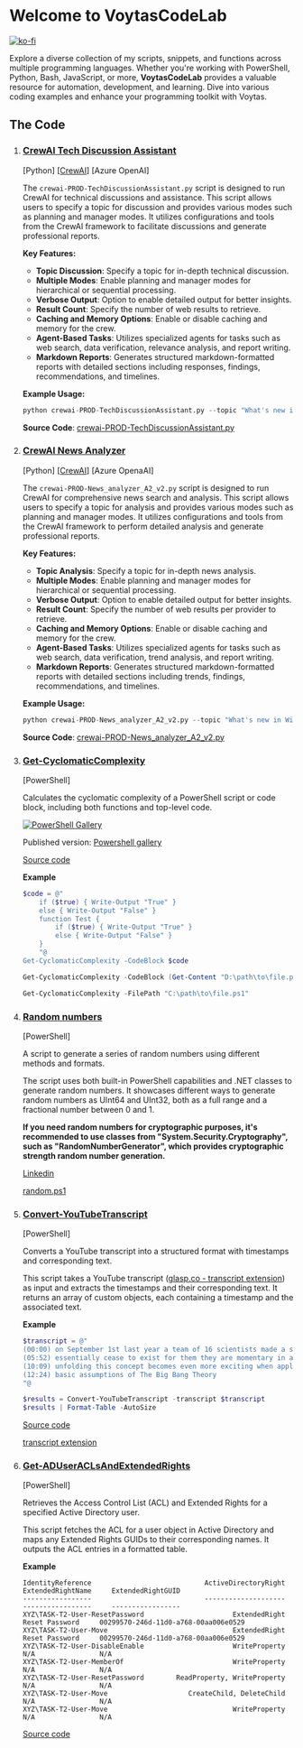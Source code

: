 # Welcome to VoytasCodeLab

[![ko-fi](https://ko-fi.com/img/githubbutton_sm.svg)](https://ko-fi.com/A0A6KYBUS)

Explore a diverse collection of my scripts, snippets, and functions across multiple programming languages. Whether you're working with PowerShell, Python, Bash, JavaScript, or more, **VoytasCodeLab** provides a valuable resource for automation, development, and learning. Dive into various coding examples and enhance your programming toolkit with Voytas.

## The Code

1. ### [CrewAI Tech Discussion Assistant](./thecode/crewAI/crewai-PROD-TechDiscussionAssistant.py)

    [Python] [[CrewAI](https://github.com/crewAIInc/crewAI)] [Azure OpenAI]

    The `crewai-PROD-TechDiscussionAssistant.py` script is designed to run CrewAI for technical discussions and assistance. This script allows users to specify a topic for discussion and provides various modes such as planning and manager modes. It utilizes configurations and tools from the CrewAI framework to facilitate discussions and generate professional reports.

    **Key Features:**
    - **Topic Discussion**: Specify a topic for in-depth technical discussion.
    - **Multiple Modes**: Enable planning and manager modes for hierarchical or sequential processing.
    - **Verbose Output**: Option to enable detailed output for better insights.
    - **Result Count**: Specify the number of web results to retrieve.
    - **Caching and Memory Options**: Enable or disable caching and memory for the crew.
    - **Agent-Based Tasks**: Utilizes specialized agents for tasks such as web search, data verification, relevance analysis, and report writing.
    - **Markdown Reports**: Generates structured markdown-formatted reports with detailed sections including responses, findings, recommendations, and timelines.

    **Example Usage:**

    ```python
    python crewai-PROD-TechDiscussionAssistant.py --topic "What's new in Windows Server" --result_count 5
    ```

    **Source Code**: [crewai-PROD-TechDiscussionAssistant.py](./thecode/crewAI/crewai-PROD-TechDiscussionAssistant.py)

2. ### [CrewAI News Analyzer](./thecode/crewAI/crewai-PROD-News_analyzer_A2_v2.py)

    [Python] [[CrewAI](https://github.com/crewAIInc/crewAI)] [Azure OpenaAI]

    The `crewai-PROD-News_analyzer_A2_v2.py` script is designed to run CrewAI for comprehensive news search and analysis. This script allows users to specify a topic for analysis and provides various modes such as planning and manager modes. It utilizes configurations and tools from the CrewAI framework to perform detailed analysis and generate professional reports.

    **Key Features:**
    - **Topic Analysis**: Specify a topic for in-depth news analysis.
    - **Multiple Modes**: Enable planning and manager modes for hierarchical or sequential processing.
    - **Verbose Output**: Option to enable detailed output for better insights.
    - **Result Count**: Specify the number of web results per provider to retrieve.
    - **Caching and Memory Options**: Enable or disable caching and memory for the crew.
    - **Agent-Based Tasks**: Utilizes specialized agents for tasks such as web search, data verification, trend analysis, and report writing.
    - **Markdown Reports**: Generates structured markdown-formatted reports with detailed sections including trends, findings, recommendations, and timelines.

    **Example Usage:**

    ```python
    python crewai-PROD-News_analyzer_A2_v2.py --topic "What's new in Windows Server" --planning --verbose --result_count 5
    ```

    **Source Code**: [crewai-PROD-News_analyzer_A2_v2.py](./thecode/crewAI/crewai-PROD-News_analyzer_A2_v2.py)

3. ### [Get-CyclomaticComplexity](https://www.powershellgallery.com/packages/Get-CyclomaticComplexity)

    [PowerShell]

    Calculates the cyclomatic complexity of a PowerShell script or code block, including both functions and top-level code.

    [![PowerShell Gallery](https://img.shields.io/powershellgallery/dt/Get-CyclomaticComplexity)](https://www.powershellgallery.com/packages/Get-CyclomaticComplexity)

    Published version: [Powershell gallery](https://www.powershellgallery.com/packages/Get-CyclomaticComplexity)

    [Source code](./thecode/Get-CyclomaticComplexity.ps1)

    **Example**

    ```powershell
    $code = @"
        if ($true) { Write-Output "True" }
        else { Write-Output "False" }
        function Test {
            if ($true) { Write-Output "True" }
            else { Write-Output "False" }
        }
        "@
    Get-CyclomaticComplexity -CodeBlock $code
    ```

    ```powershell
    Get-CyclomaticComplexity -CodeBlock (Get-Content "D:\path\to\file.ps1" -raw)
    ```

    ```powershell
    Get-CyclomaticComplexity -FilePath "C:\path\to\file.ps1"
    ```

4. ### [Random numbers](https://gist.github.com/voytas75/9010339feae5f2c16aab3b4e4db6c801)

   [PowerShell]

    A script to generate a series of random numbers using different methods and formats.

    The script uses both built-in PowerShell capabilities and .NET classes to generate random numbers. It showcases different ways to generate random numbers as UInt64 and UInt32, both as a full range and a fractional number between 0 and 1.

    **If you need random numbers for cryptographic purposes, it's recommended to use classes from "System.Security.Cryptography", such as "RandomNumberGenerator", which provides cryptographic strength random number generation.**
    >

    [Linkedin](https://www.linkedin.com/feed/update/urn:li:activity:7149346690402074624?utm_source=share&utm_medium=member_desktop)

    [random.ps1](https://gist.github.com/voytas75/9010339feae5f2c16aab3b4e4db6c801)

5. ### [Convert-YouTubeTranscript](./thecode/Convert-YouTubeTranscript.ps1)

   [PowerShell]

    Converts a YouTube transcript into a structured format with timestamps and corresponding text.

    This script takes a YouTube transcript ([glasp.co - transcript extension](https://glasp.co/)) as input and extracts the timestamps and their corresponding text. It returns an array of custom objects, each containing a timestamp and the associated text.

    **Example**

    ```powershell
    $transcript = @"
    (00:00) on September 1st last year a team of 16 scientists made a stunning discovery that sent shock waves through the scientific Community they ...
    (05:52) essentially cease to exist for them they are momentary in a sense passing through the fabric of SpaceTime without experiencing the passage ...
    (10:09) unfolding this concept becomes even more exciting when applied to photons or particles of light photons have no clear past present or future ...
    (12:24) basic assumptions of The Big Bang Theory
    "@

    $results = Convert-YouTubeTranscript -transcript $transcript
    $results | Format-Table -AutoSize
    ```

    [Source code](./thecode/Convert-YouTubeTranscript.ps1)

    [transcript extension](https://glasp.co/)

6. ### [Get-ADUserACLsAndExtendedRights](./thecode/Get-ADUserACLsAndExtendedRights.ps1)

   [PowerShell]

    Retrieves the Access Control List (ACL) and Extended Rights for a specified Active Directory user.

    This script fetches the ACL for a user object in Active Directory and maps any Extended Rights GUIDs to their corresponding names. It outputs the ACL entries in a formatted table.

    **Example**

    ```text
    IdentityReference                            ActiveDirectoryRight       ExtendedRightName     ExtendedRightGUID
    -----------------                            --------------------       -----------------     -----------------
    XYZ\TASK-T2-User-ResetPassword                      ExtendedRight          Reset Password     00299570-246d-11d0-a768-00aa006e0529
    XYZ\TASK-T2-User-Move                               ExtendedRight          Reset Password     00299570-246d-11d0-a768-00aa006e0529
    XYZ\TASK-T2-User-DisableEnable                      WriteProperty          N/A                N/A                                 
    XYZ\TASK-T2-User-MemberOf                           WriteProperty          N/A                N/A                                 
    XYZ\TASK-T2-User-ResetPassword        ReadProperty, WriteProperty          N/A                N/A                                 
    XYZ\TASK-T2-User-Move                    CreateChild, DeleteChild          N/A                N/A                                 
    XYZ\TASK-T2-User-Move                               WriteProperty          N/A                N/A                                 
    ```

    [Source code](./thecode/Get-ADUserACLsAndExtendedRights.ps1)

